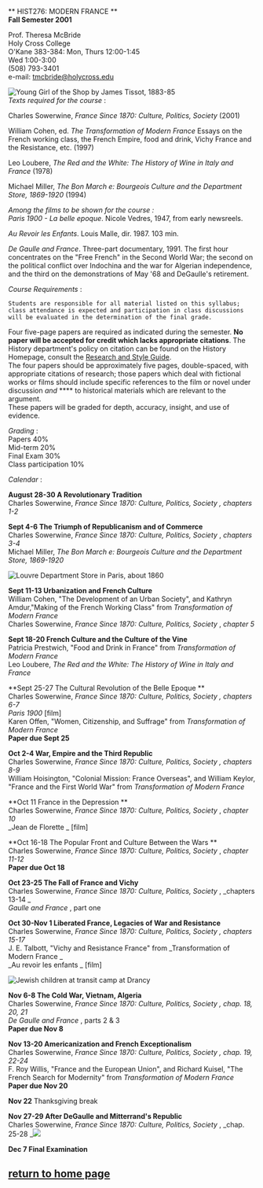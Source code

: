   **    HIST276: MODERN FRANCE **  
**Fall Semester 2001**

Prof. Theresa McBride  
Holy Cross College  
O'Kane 383-384: Mon, Thurs 12:00-1:45  
Wed 1:00-3:00  
(508) 793-3401  
e-mail: [tmcbride@holycross.edu](mailto:tmcbride@holycross.edu)

![Young Girl of the Shop by James Tissot, 1883-85](Tissotshopgirl.jpg)  
_Texts required for the course_ :

Charles Sowerwine, _France Since 1870: Culture, Politics, Society_ (2001)  

William Cohen, ed.  _The Transformation of Modern France_   Essays on the
French working class, the French Empire, food and drink, Vichy France and the
Resistance, etc.  (1997)

Leo Loubere, _The Red and the White: The History of Wine in Italy and France_
(1978)

Michael Miller, _The Bon March e: Bourgeois Culture and the Department Store,
1869-1920_ (1994)

_Among the films to be shown for the course_ _:_  
_Paris 1900 - La belle epoque_.  Nicole Vedres, 1947, from early newsreels.

_Au Revoir les Enfants_. Louis Malle, dir. 1987. 103 min.  

_De Gaulle and France_. Three-part documentary, 1991.   The first hour
concentrates on the "Free French" in the Second World War; the second on the
political conflict over Indochina and the war for Algerian independence, and
the third on the demonstrations of May '68 and DeGaulle's retirement.  
    
    
    


_Course Requirements_ :

    Students are responsible for all material listed on this syllabus; class attendance is expected and participation in class discussions will be evaluated in the determination of the final grade.    
   Four five-page papers are required as indicated during the semester.   **No
paper will be accepted for credit which lacks appropriate citations**. The
History department's policy on citation can be found on the History Homepage,
consult the [Research and Style
Guide](http://intranet.holycross.edu/departments/history/alauria/style.htm).  
   The four papers should be approximately five pages, double-spaced, with
appropriate citations of research; those papers which deal with fictional
works or films should include specific references to the film or novel under
discussion _and_ **** to historical materials which are relevant to the
argument.  
     These papers will be graded for depth, accuracy, insight, and use of evidence. 

_Grading_ :  
Papers                  40%  
Mid-term              20%  
Final Exam            30%  
Class participation 10%

_Calendar_ :

**August 28-30   A Revolutionary Tradition**  
Charles Sowerwine, _France Since 1870: Culture, Politics, Society_ _, chapters
1-2_

**Sept 4-6    The Triumph of Republicanism and of Commerce**  
Charles Sowerwine, _France Since 1870: Culture, Politics, Society_ , _chapters
3-4_  
Michael Miller, _The Bon March e: Bourgeois Culture and the Department Store,
1869-1920_

![Louvre Department Store in Paris, about 1860](grandmagasin.jpg)

**Sept 11-13   Urbanization and French Culture**  
William Cohen, "The Development of an Urban Society", and Kathryn
Amdur,"Making of the French Working Class" from _Transformation of Modern
France_  
Charles Sowerwine, _France Since 1870: Culture, Politics, Society_ , _chapter
5_

**Sept 18-20   French Culture and the Culture of the Vine**  
Patricia Prestwich, "Food and Drink in France" from _Transformation of Modern
France_  
Leo Loubere, _The Red and the White: The History of Wine in Italy and France_

**Sept 25-27   The Cultural Revolution of the Belle Epoque **  
Charles Sowerwine, _France Since 1870: Culture, Politics, Society_ _, chapters
6-7_  
_Paris 1900_   [film]  
Karen Offen, "Women, Citizenship, and Suffrage" from _Transformation of Modern
France_  
**Paper due Sept 25**

**Oct 2-4    War, Empire and the Third Republic**  
Charles Sowerwine, _France Since 1870: Culture, Politics, Society_ _, chapters
8-9_  
William Hoisington, "Colonial Mission: France Overseas", and William Keylor,
"France and the First World War" from _Transformation of Modern France_

**Oct 11   France in the Depression **  
Charles Sowerwine, _France Since 1870: Culture, Politics, Society_ , _chapter
10_  
_Jean de Florette  _ [film]

**Oct 16-18    The Popular Front and Culture Between the Wars **  
Charles Sowerwine, _France Since 1870: Culture, Politics, Society_ , _chapter
11-12_  
**Paper due Oct 18**

**Oct 23-25    The Fall of France and Vichy**  
Charles Sowerwine, _France Since 1870: Culture, Politics, Society_ , _chapters
13-14  _  
_Gaulle and France_ , part one

**Oct 30-Nov 1     Liberated France, Legacies of War and Resistance**  
Charles Sowerwine, _France Since 1870: Culture, Politics, Society_ _, chapters
15-17_  
J. E. Talbott, "Vichy and Resistance France" from _Transformation of Modern
France  _  
_Au revoir les enfants  _ [film]

![Jewish children at transit camp at Drancy](Drancy.jpg)

**Nov 6-8    The Cold War, Vietnam, Algeria**  
Charles Sowerwine, _France Since 1870: Culture, Politics, Society_ _, chap.
18, 20, 21_  
_De Gaulle and France_ , parts 2 & 3  
**Paper due Nov 8**

**Nov 13-20    Americanization and French Exceptionalism**  
Charles Sowerwine, _France Since 1870: Culture, Politics, Society_ _, chap.
19, 22-24_  
F. Roy Willis, "France and the European Union", and Richard Kuisel, "The
French Search for Modernity"  from _Transformation of Modern France_  
**Paper due Nov 20**

**Nov 22** Thanksgiving break

**Nov 27-29   After DeGaulle and Mitterrand's Republic**  
Charles Sowerwine, _France Since 1870: Culture, Politics, Society_ , _chap.
25-28  _![](apresdegaulle.jpg)

**Dec 7 Final Examination**

[return to home
page](http://sterling.holycross.edu/departments/history/tmcbride/Mcbridep.htm)  
---

